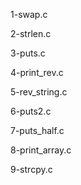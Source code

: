 1-swap.c

2-strlen.c

3-puts.c

4-print_rev.c

5-rev_string.c

6-puts2.c

7-puts_half.c

8-print_array.c

9-strcpy.c
